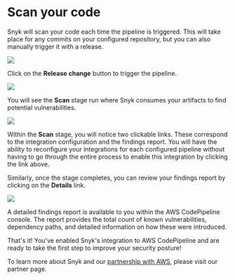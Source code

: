 # Scan your code

Snyk will scan your code each time the pipeline is triggered. This will take place for any commits on your configured repository, but you can also manually trigger it with a release.

![](../../../../.gitbook/assets/snyk-codepipeline-15.png)

Click on the **Release change** button to trigger the pipeline.

![](../../../../.gitbook/assets/snyk-codepipeline-16.png)

You will see the **Scan** stage run where Snyk consumes your artifacts to find potential vulnerabilities.

![](../../../../.gitbook/assets/snyk-codepipeline-17.png)

Within the **Scan** stage, you will notice two clickable links. These correspond to the integration configuration and the findings report. You will have the ability to reconfigure your integrations for each configured pipeline without having to go through the entire process to enable this integration by clicking the link above. 

Similarly, once the stage completes, you can review your findings report by clicking on the **Details** link.

![](../../../../.gitbook/assets/snyk-codepipeline-18.png)

A detailed findings report is available to you within the AWS CodePipeline console. The report provides the total count of known vulnerabilities, dependency paths, and detailed information on how these were introduced.

That's it! You've enabled Snyk's integration to AWS CodePipeline and are ready to take the first step to improve your security posture!

To learn more about Snyk and our [partnership with AWS](https://snyk.io/partners/aws/), please visit our partner page.

